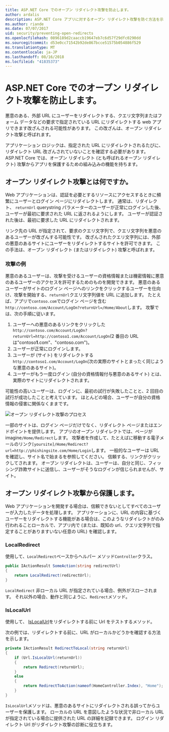 ```yaml
---
title: ASP.NET Core でのオープン リダイレクト攻撃を防止します。
author: ardalis
description: ASP.NET Core アプリに対するオープン リダイレクト攻撃を防ぐ方法を示しています。
ms.author: riande
ms.date: 07/07/2017
uid: security/preventing-open-redirects
ms.openlocfilehash: 0896189d2caaccb19647eb7c6d57f29dfc0290dd
ms.sourcegitcommit: d53e0cc71542b92de867bcce51575b054886f529
ms.translationtype: MT
ms.contentlocale: ja-JP
ms.lasthandoff: 08/16/2018
ms.locfileid: "41835373"
---
```

# <a name="prevent-open-redirect-attacks-in-aspnet-core"></a>ASP.NET Core でのオープン リダイレクト攻撃を防止します。

悪意のある、外部 URL にユーザーをリダイレクトする、クエリ文字列またはフォーム データなどの要求で指定されている URL にリダイレクトする web アプリできます改ざんされる可能性があります。 この改ざんは、オープン リダイレクト攻撃と呼ばれます。

アプリケーション ロジックは、指定された URL にリダイレクトされるたびに、リダイレクト URL 改ざんされていないことを確認する必要があります。 ASP.NET Core では、オープン リダイレクト (とも呼ばれるオープン リダイレクト) 攻撃からアプリを保護するための組み込みの機能を持ちます。

## <a name="what-is-an-open-redirect-attack"></a>オープン リダイレクト攻撃とは何ですか。

Web アプリケーションは、認証を必要とするリソースにアクセスするときに頻繁にユーザーとログイン ページにリダイレクトします。 通常は、リダイレクト、 `returnUrl` querystring パラメーターのユーザーが正常にログインした後、ユーザーが最初に要求された URL に返されるようにします。 ユーザーが認証された後は、最初に要求した URL にリダイレクトされます。

リンク先の URL が指定されて、要求のクエリ文字列で、クエリ文字列を悪意のあるユーザーが改ざんする可能性です。 改ざんされたクエリ文字列には、外部の悪意のあるサイトにユーザーをリダイレクトするサイトを許可できます。 この手法は、オープン リダイレクト (またはリダイレクト) 攻撃と呼ばれます。

### <a name="an-example-attack"></a>攻撃の例

悪意のあるユーザーは、攻撃を受けるユーザーの資格情報または機密情報に悪意のあるユーザーのアクセスを許可するためのものを開発できます。 悪意のあるユーザーがサイトのログイン ページへのリンクをクリックするユーザーを仕向け、攻撃を開始する、`returnUrl`クエリ文字列値を URL に追加します。 たとえば、アプリで`contoso.com`でログイン ページを含む`http://contoso.com/Account/LogOn?returnUrl=/Home/About`します。 攻撃では、次の手順に従います。

1. ユーザーへの悪意のあるリンクをクリックした`http://contoso.com/Account/LogOn?returnUrl=http://contoso1.com/Account/LogOn`(2 番目の URL は"contoso**1**.com"、"contoso.com")。
2. ユーザーが正常にログインします。
3. ユーザーが (サイト) をリダイレクトする`http://contoso1.com/Account/LogOn`(次の実際のサイトとまったく同じような悪意のあるサイト)。
4. ユーザーがもう一度ログイン (自分の資格情報付与悪意のあるサイト) とは、実際のサイトにリダイレクトされます。

可能性の高いユーザーは、ログインに、最初の試行が失敗したことと、2 回目の試行が成功したことと考えています。 ほとんどの場合、ユーザーが自分の資格情報の侵害に関係なくままです。

![オープン リダイレクト攻撃のプロセス](preventing-open-redirects/_static/open-redirection-attack-process.png)

一部のサイトは、ログイン ページだけでなく、リダイレクト ページまたはエンドポイントを提供します。 アプリのオープン リダイレクトでは、ページが imagine`/Home/Redirect`します。 攻撃者を作成して、たとえばに移動する電子メールのリンク`[yoursite]/Home/Redirect?url=http://phishingsite.com/Home/Login`します。 一般的なユーザーは URL を確認し、サイト名で始まるを参照してください。 信頼する、リンクがクリックしてされます。 オープン リダイレクトは、ユーザーは、自分と同じ、フィッシング詐欺サイトに送信し、ユーザーがそうなログインが信じられませんが、サイト。

## <a name="protecting-against-open-redirect-attacks"></a>オープン リダイレクト攻撃から保護します。

Web アプリケーションを開発する場合は、信頼できないとしてすべてのユーザーが入力したデータを処理します。 アプリケーションに、URL の内容に基づくユーザーをリダイレクトする機能がある場合は、このようなリダイレクトがのみ行われることローカルで、アプリ内で (または、既知の url、クエリ文字列で指定することがありますいない任意の URL) を確認します。

### <a name="localredirect"></a>LocalRedirect

使用して、`LocalRedirect`ベースからヘルパー メソッド`Controller`クラス。

```csharp
public IActionResult SomeAction(string redirectUrl)
{
    return LocalRedirect(redirectUrl);
}
```

`LocalRedirect` 非ローカル URL が指定されている場合、例外がスローされます。 それ以外の場合、動作と同じように、`Redirect`メソッド。

### <a name="islocalurl"></a>IsLocalUrl

使用して、 [IsLocalUrl](/dotnet/api/Microsoft.AspNetCore.Mvc.IUrlHelper?view=aspnetcore-2.0#Microsoft_AspNetCore_Mvc_IUrlHelper_IsLocalUrl_System_String_)をリダイレクトする前に Url をテストするメソッド。

次の例では、リダイレクトする前に、URL がローカルかどうかを確認する方法を示します。

```csharp
private IActionResult RedirectToLocal(string returnUrl)
{
    if (Url.IsLocalUrl(returnUrl))
    {
        return Redirect(returnUrl);
    }
    else
    {
        return RedirectToAction(nameof(HomeController.Index), "Home");
    }
}
```

`IsLocalUrl`メソッドは、悪意のあるサイトにリダイレクトされる誤ってからユーザーを保護します。 ローカルの URL を意図したような状況で非ローカル URL が指定されている場合に提供された URL の詳細を記録できます。 ログイン リダイレクト Url がリダイレクト攻撃の診断に役立ちます。
